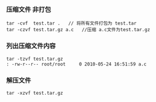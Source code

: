 ### 压缩文件 非打包

```
tar -cvf  test.tar .   // 将所有文件打包为 test.tar
tar -czvf test.tar.gz a.c   //压缩 a.c文件为test.tar.gz
```

### 列出压缩文件内容

```
tar -tzvf test.tar.gz
: -rw-r--r-- root/root     0 2010-05-24 16:51:59 a.c
```

### 解压文件

```
tar -xzvf test.tar.gz
```